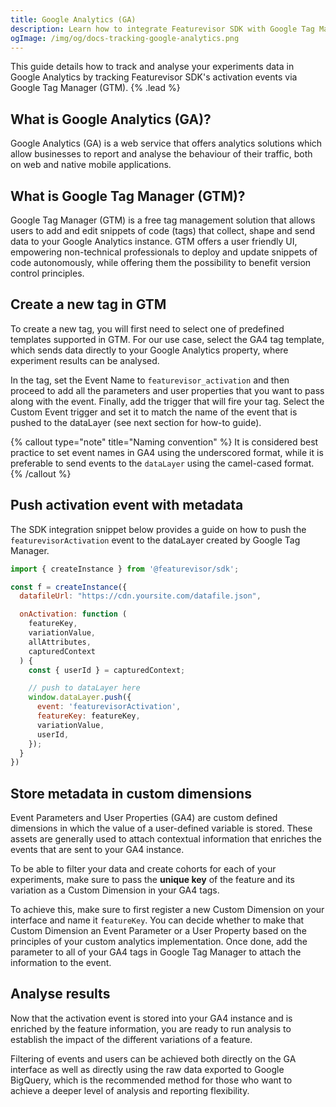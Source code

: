 ```yaml
---
title: Google Analytics (GA)
description: Learn how to integrate Featurevisor SDK with Google Tag Manager & Google Analytics
ogImage: /img/og/docs-tracking-google-analytics.png
---
```


This guide details how to track and analyse your experiments data in Google Analytics by tracking Featurevisor SDK's activation events via Google Tag Manager (GTM). {% .lead %}

## What is Google Analytics (GA)?

Google Analytics (GA) is a web service that offers analytics solutions which allow businesses to report and analyse the behaviour of their traffic, both on web and native mobile applications.

## What is Google Tag Manager (GTM)?

Google Tag Manager (GTM) is a free tag management solution that allows users to add and edit snippets of code (tags) that collect, shape and send data to your Google Analytics instance. GTM offers a user friendly UI, empowering non-technical professionals to deploy and update snippets of code autonomously, while offering them the possibility to benefit version control principles.

## Create a new tag in GTM

To create a new tag, you will first need to select one of predefined templates supported in GTM. For our use case, select the GA4 tag template, which sends data directly to your Google Analytics property, where experiment results can be analysed.

In the tag, set the Event Name to `featurevisor_activation` and then proceed to add all the parameters and user properties that you want to pass along with the event. Finally, add the trigger that will fire your tag. Select the Custom Event trigger and set it to match the name of the event that is pushed to the dataLayer (see next section for how-to guide).

{% callout type="note" title="Naming convention" %}
It is considered best practice to set event names in GA4 using the underscored format, while it is preferable to send events to the `dataLayer` using the camel-cased format.
{% /callout %}

## Push activation event with metadata

The SDK integration snippet below provides a guide on how to push the `featurevisorActivation` event to the dataLayer created by Google Tag Manager.

```js
import { createInstance } from '@featurevisor/sdk';

const f = createInstance({
  datafileUrl: "https://cdn.yoursite.com/datafile.json",

  onActivation: function (
    featureKey,
    variationValue,
    allAttributes,
    capturedContext
  ) {
    const { userId } = capturedContext;

    // push to dataLayer here
    window.dataLayer.push({
      event: 'featurevisorActivation',
      featureKey: featureKey,
      variationValue,
      userId,
    });
  }
})
```

## Store metadata in custom dimensions

Event Parameters and User Properties (GA4) are custom defined dimensions in which the value of a user-defined variable is stored. These assets are generally used to attach contextual information that enriches the events that are sent to your GA4 instance.

To be able to filter your data and create cohorts for each of your experiments, make sure to pass the **unique key** of the feature and its variation as a Custom Dimension in your GA4 tags.

To achieve this, make sure to first register a new Custom Dimension on your interface and name it `featureKey`. You can decide whether to make that Custom Dimension an Event Parameter or a User Property based on the principles of your custom analytics implementation. Once done, add the parameter to all of your GA4 tags in Google Tag Manager to attach the information to the event.

## Analyse results

Now that the activation event is stored into your GA4 instance and is enriched by the feature information, you are ready to run analysis to establish the impact of the different variations of a feature.

Filtering of events and users can be achieved both directly on the GA interface as well as directly using the raw data exported to Google BigQuery, which is the recommended method for those who want to achieve a deeper level of analysis and reporting flexibility.
